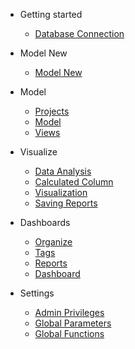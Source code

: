 - Getting started
  - [Database Connection](DatabaseConnection.md)
  
- Model New
  - [Model New](ModelNew.md)
  
- Model
  - [Projects](Projects.md)
  - [Model](Model.md)
  - [Views](Views.md)

- Visualize
  - [Data Analysis](DataRun.md)  
  - [Calculated Column](CalculatedColumn.md)
  - [Visualization](Visualization.md)
  - [Saving Reports](SavingReports.md)

- Dashboards
  - [Organize](Organize.md)
  - [Tags](Tags.md)
  - [Reports](SavedReports.md)  
  - [Dashboard](Dashboard1.md)
  

- Settings
  - [Admin Privileges](AdminPrivileges.md)
  - [Global Parameters](GlobalParameters.md)  
  - [Global Functions](GlobalFunctions.md)
  
